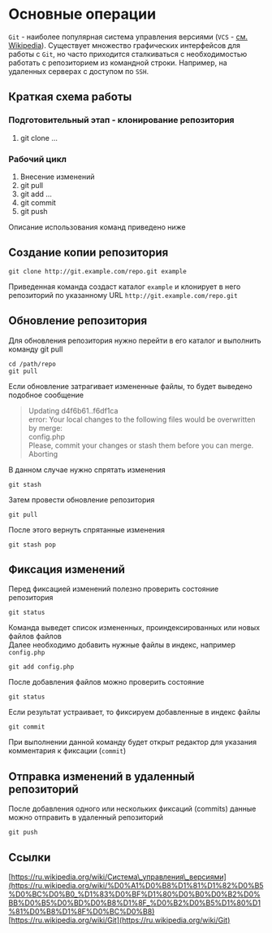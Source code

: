 # Основные операции

`Git` - наиболее популярная система управления версиями \(`VCS` - [см. Wikipedia](https://ru.wikipedia.org/wiki/%D0%A1%D0%B8%D1%81%D1%82%D0%B5%D0%BC%D0%B0_%D1%83%D0%BF%D1%80%D0%B0%D0%B2%D0%BB%D0%B5%D0%BD%D0%B8%D1%8F_%D0%B2%D0%B5%D1%80%D1%81%D0%B8%D1%8F%D0%BC%D0%B8)\). Существует множество графических интерфейсов для работы с `Git`, но часто приходится сталкиваться с необходимостью работать с репозиторием из командной строки. Например, на удаленных серверах с доступом по `SSH`.

## Краткая схема работы

### **Подготовительный этап - клонирование репозитория**

1. git clone ...

### **Рабочий цикл**

1. Внесение изменений
2. git pull
3. git add ...
4. git commit
5. git push

Описание использования команд приведено ниже

## Создание копии репозитория

```text
git clone http://git.example.com/repo.git example
```

Приведенная команда создаст каталог `example` и клонирует в него репозиторий по указанному URL `http://git.example.com/repo.git`

## Обновление репозитория

Для обновления репозитория нужно перейти в его каталог и выполнить команду git pull

```text
cd /path/repo
git pull
```

Если обновление затрагивает измененные файлы, то будет выведено подобное сообщение

> Updating d4f6b61..f6df1ca  
> error: Your local changes to the following files would be overwritten by merge:  
> config.php  
> Please, commit your changes or stash them before you can merge.  
> Aborting

В данном случае нужно спрятать изменения

```text
git stash
```

Затем провести обновление репозитория

```text
git pull
```

После этого вернуть спрятанные изменения

```text
git stash pop
```

## Фиксация изменений

Перед фиксацией изменений полезно проверить состояние репозитория

```text
git status
```

Команда выведет список измененных, проиндексированных или новых файлов файлов  
Далее необходимо добавить нужные файлы в индекс, например `config.php`

```text
git add config.php
```

После добавления файлов можно проверить состояние

```text
git status
```

Если результат устраивает, то фиксируем добавленные в индекс файлы

```text
git commit
```

При выполнении данной команду будет открыт редактор для указания комментария к фиксации \(`commit`\)

## Отправка изменений в удаленный репозиторий

После добавления одного или нескольких фиксаций \(commits\) данные можно отправить в удаленный репозиторий

```text
git push
```

## Ссылки

[https://ru.wikipedia.org/wiki/Система\_управления\_версиями](https://ru.wikipedia.org/wiki/%D0%A1%D0%B8%D1%81%D1%82%D0%B5%D0%BC%D0%B0_%D1%83%D0%BF%D1%80%D0%B0%D0%B2%D0%BB%D0%B5%D0%BD%D0%B8%D1%8F_%D0%B2%D0%B5%D1%80%D1%81%D0%B8%D1%8F%D0%BC%D0%B8)  
[https://ru.wikipedia.org/wiki/Git](https://ru.wikipedia.org/wiki/Git)

